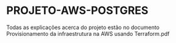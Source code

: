 # PROJETO-AWS-POSTGRES
Todas as explicações acerca do projeto estão no documento Provisionamento da infraestrutura na AWS usando Terraform.pdf

